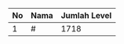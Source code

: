| No | Nama            | Jumlah Level |
|----|-----------------|--------------|
| 1  | #    |    1718        |
